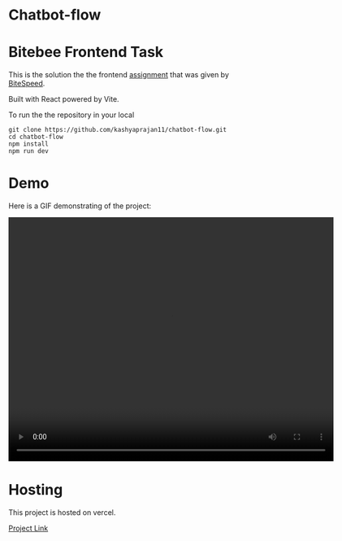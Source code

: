 # Chatbot-flow

# Bitebee Frontend Task

This is the solution the the frontend [assignment](https://bitespeed.notion.site/Frontend-Developer-SDE-1-e31a72fec84741ed9d7998275f2d7363) that was given by [BiteSpeed](https://www.bitespeed.co/).

Built with React powered by Vite.

To run the the repository in your local

```
git clone https://github.com/kashyaprajan11/chatbot-flow.git
cd chatbot-flow
npm install
npm run dev
```

# Demo

Here is a GIF demonstrating of the project:

<video width="640" height="480" controls>
  <source src="https://drive.google.com/uc?export=view&id=1_299wbwUD_xlFsbg4Jpyl0aLIp_c1WfB" type="video/mp4">
  Your browser does not support the video tag.
</video>

# Hosting

This project is hosted on vercel.

[Project Link](https://chatbot-flow-phi.vercel.app/)
